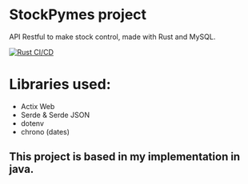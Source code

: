 # StockPymes project

API Restful to make stock control, made with Rust and MySQL.

[![Rust CI/CD](https://github.com/alexvegadev/stock_pymes_rs/actions/workflows/ci.yml/badge.svg?branch=master)](https://github.com/alexvegadev/stock_pymes_rs/actions/workflows/ci.yml)
  

# Libraries used:
- Actix Web
- Serde & Serde JSON
- dotenv
- chrono (dates)

## This project is based in my implementation in java.
